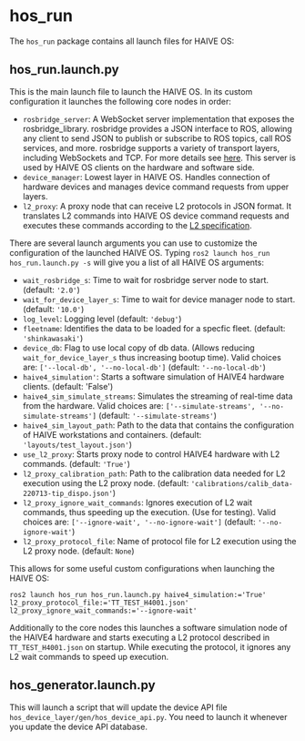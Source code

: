 # hos_run

The `hos_run` package contains all launch files for HAIVE OS:

## hos_run.launch.py

This is the main launch file to launch the HAIVE OS. In its custom configuration it launches the following core nodes in order:

- `rosbridge_server`: A WebSocket server implementation that exposes the rosbridge_library. rosbridge provides a JSON interface to ROS, allowing any client to send JSON to publish or subscribe to ROS topics, call ROS services, and more. rosbridge supports a variety of transport layers, including WebSockets and TCP. For more details see [here](https://github.com/RobotWebTools/rosbridge_suite). This server is used by HAIVE OS clients on the hardware and software side.
- `device_manager`: Lowest layer in HAIVE OS. Handles connection of hardware devices and manages device command requests from upper layers.
- `l2_proxy`: A proxy node that can receive L2 protocols in JSON format. It translates L2 commands into HAIVE OS device command requests and executes these commands according to the [L2 specification](https://airtable.com/app56FFN9rPq29WLM/tbl8q73cJDZ7iWL6e/viwGo8UIqPMPVYSmR?blocks=hide).

There are several launch arguments you can use to customize the configuration of the launched HAIVE OS. Typing `ros2 launch hos_run hos_run.launch.py -s` will give you a list of all HAIVE OS arguments:

- `wait_rosbridge_s`: Time to wait for rosbridge server node to start. (default: `'2.0'`)
- `wait_for_device_layer_s`: Time to wait for device manager node to start. (default: `'10.0'`)
- `log_level`: Logging level (default: `'debug'`)
- `fleetname`: Identifies the data to be loaded for a specfic fleet. (default: `'shinkawasaki'`)
- `device_db`: Flag to use local copy of db data. (Allows reducing `wait_for_device_layer_s` thus increasing bootup time). Valid choices are: `['--local-db', '--no-local-db']` (default: `'--no-local-db'`)
- `haive4_simulation'`: Starts a software simulation of HAIVE4 hardware clients. (default: 'False')
- `haive4_sim_simulate_streams`: Simulates the streaming of real-time data from the hardware. Valid choices are: `['--simulate-streams', '--no-simulate-streams']` (default: `'--simulate-streams'`)
- `haive4_sim_layout_path`: Path to the data that contains the configuration of HAIVE workstations and containers. (default: `'layouts/test_layout.json'`)
- `use_l2_proxy`: Starts proxy node to control HAIVE4 hardware with L2 commands. (default: `'True'`)
- `l2_proxy_calibration_path`: Path to the calibration data needed for L2 execution using the L2 proxy node. (default: `'calibrations/calib_data-220713-tip_dispo.json'`)
- `l2_proxy_ignore_wait_commands`: Ignores execution of L2 wait commands, thus speeding up the execution. (Use for testing). Valid choices are: `['--ignore-wait', '--no-ignore-wait']` (default: `'--no-ignore-wait'`)
- `l2_proxy_protocol_file`: Name of protocol file for L2 execution using the L2 proxy node. (default: `None`)

This allows for some useful custom configurations when launching the HAIVE OS:

```shell
ros2 launch hos_run hos_run.launch.py haive4_simulation:='True' l2_proxy_protocol_file:='TT_TEST_H4001.json' l2_proxy_ignore_wait_commands:='--ignore-wait'
```

 Additionally to the core nodes this launches a software simulation node of the HAIVE4 hardware and starts executing a L2 protocol described in `TT_TEST_H4001.json` on startup. While executing the protocol, it ignores any L2 wait commands to speed up execution.

## hos_generator.launch.py

This will launch a script that will update the device API file `hos_device_layer/gen/hos_device_api.py`. You need to launch it whenever you update the device API database.
